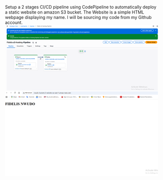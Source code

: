 Setup a 2 stages CI/CD pipeline using CodePipeline to automatically deploy a static website on amazon S3 bucket. The Website is a simple HTML webpage displaying my name. I will be sourcing my code from my Github account.
![CODE PIPELINE IMAGE](./images/Code%20Pipeline.png)
![s3 webite IMAGE](./images/S3%20website%20image.png)